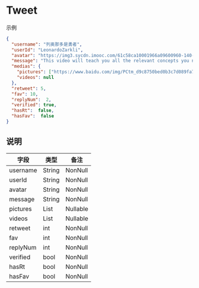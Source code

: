 # Tweet

示例

```json
{
  "username": "列奥那多是勇者",
  "userId": "LeonardoZarkli",
  "avatar": "https://img3.sycdn.imooc.com/61c58ca10001966a09600960-140-140.jpg",
  "message": "This video will teach you all the relevant concepts you need to build a solid app with the clean architectural guidelines. You'll learn to use dependency injection with Dagger-Hilt, SOLID principles, CSV parsing with OpenCSV, working with remote APIs using Retrofit, local caching with Room, custom drawing on a canvas using Compose and much more. <br> What Should We <bold>Do</bold>?",
  "medias": {
    "pictures": ["https://www.baidu.com/img/PCtm_d9c8750bed0b3c7d089fa7d55720d6cf.png"],
    "videos": null
  },
  "retweet": 5,
  "fav": 10,
  "replyNum":  2,
  "verified": true,
  "hasRt":  false,
  "hasFav":  false
}
```

## 说明

| **字段**   | **类型**       | **备注**   |
|----------|--------------|----------|
| username | String       | NonNull  |
| userId   | String       | NonNull  |
| avatar   | String       | NonNull  |
| message  | String       | NonNull  |
| pictures | List<String> | Nullable |
| videos   | List<String> | Nullable |
| retweet  | int          | NonNull  |
| fav      | int          | NonNull  |
| replyNum      | int          | NonNull  |
| verified | bool         | NonNull  |
| hasRt      | bool          | NonNull  |
| hasFav      | bool          | NonNull  |


